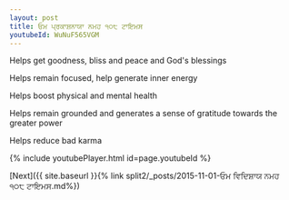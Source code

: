 ```yaml
---
layout: post
title: ਓਮ ਪ੍ਰਕਾਸ਼ਨਾਯਾ ਨਮਹ ੧੦੮ ਟਾਇਮਸ
youtubeId: WuNuF565VGM
---
```

 
 
Helps get goodness, bliss and peace and God's blessings
 
Helps remain focused, help generate inner energy 
 
Helps boost physical and mental health 
 
Helps remain grounded and generates a sense of gratitude towards the greater power 
 
Helps reduce bad karma
 
 
 
 


{% include youtubePlayer.html id=page.youtubeId %}
 
[Next]({{ site.baseurl }}{% link  split2/_posts/2015-11-01-ਓਮ ਵਿਦਿਸ਼ਾਯ ਨਮਹ ੧੦੮ ਟਾਇਮਸ.md%})
 
